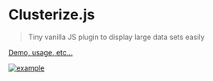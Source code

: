 # Clusterize.js
> Tiny vanilla JS plugin to display large data sets easily

[Demo, usage, etc…](http://nexts.github.io/Clusterize.js/)

[![example](http://nexts.github.io/Clusterize.js/img/table_example.gif)](http://nexts.github.io/Clusterize.js/)
